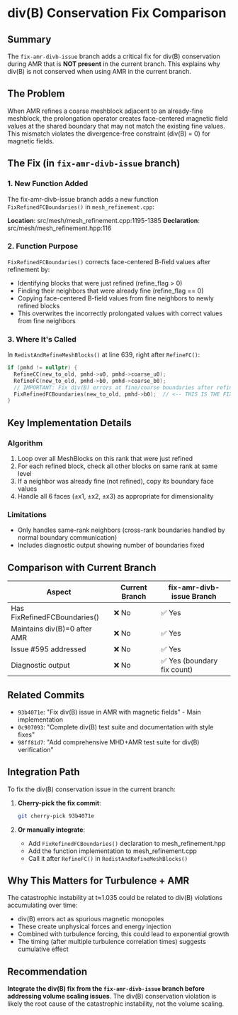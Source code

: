 # div(B) Conservation Fix Comparison

## Summary
The `fix-amr-divb-issue` branch adds a critical fix for div(B) conservation during AMR that is **NOT present** in the current branch. This explains why div(B) is not conserved when using AMR in the current branch.

## The Problem
When AMR refines a coarse meshblock adjacent to an already-fine meshblock, the prolongation operator creates face-centered magnetic field values at the shared boundary that may not match the existing fine values. This mismatch violates the divergence-free constraint (div(B) = 0) for magnetic fields.

## The Fix (in `fix-amr-divb-issue` branch)

### 1. New Function Added
The fix-amr-divb-issue branch adds a new function `FixRefinedFCBoundaries()` in `mesh_refinement.cpp`:

**Location**: src/mesh/mesh_refinement.cpp:1195-1385
**Declaration**: src/mesh/mesh_refinement.hpp:116

### 2. Function Purpose
`FixRefinedFCBoundaries()` corrects face-centered B-field values after refinement by:
- Identifying blocks that were just refined (refine_flag > 0)
- Finding their neighbors that were already fine (refine_flag == 0) 
- Copying face-centered B-field values from fine neighbors to newly refined blocks
- This overwrites the incorrectly prolongated values with correct values from fine neighbors

### 3. Where It's Called
In `RedistAndRefineMeshBlocks()` at line 639, right after `RefineFC()`:
```cpp
if (pmhd != nullptr) {
  RefineCC(new_to_old, pmhd->u0, pmhd->coarse_u0);
  RefineFC(new_to_old, pmhd->b0, pmhd->coarse_b0);
  // IMPORTANT: Fix div(B) errors at fine/coarse boundaries after refinement
  FixRefinedFCBoundaries(new_to_old, pmhd->b0);  // <-- THIS IS THE FIX
}
```

## Key Implementation Details

### Algorithm
1. Loop over all MeshBlocks on this rank that were just refined
2. For each refined block, check all other blocks on same rank at same level
3. If a neighbor was already fine (not refined), copy its boundary face values
4. Handle all 6 faces (±x1, ±x2, ±x3) as appropriate for dimensionality

### Limitations
- Only handles same-rank neighbors (cross-rank boundaries handled by normal boundary communication)
- Includes diagnostic output showing number of boundaries fixed

## Comparison with Current Branch

| Aspect | Current Branch | fix-amr-divb-issue Branch |
|--------|---------------|---------------------------|
| Has FixRefinedFCBoundaries() | ❌ No | ✅ Yes |
| Maintains div(B)=0 after AMR | ❌ No | ✅ Yes |
| Issue #595 addressed | ❌ No | ✅ Yes |
| Diagnostic output | ❌ No | ✅ Yes (boundary fix count) |

## Related Commits
- `93b4071e`: "Fix div(B) issue in AMR with magnetic fields" - Main implementation
- `0c907093`: "Complete div(B) test suite and documentation with style fixes"
- `98ff81d7`: "Add comprehensive MHD+AMR test suite for div(B) verification"

## Integration Path
To fix the div(B) conservation issue in the current branch:

1. **Cherry-pick the fix commit**:
   ```bash
   git cherry-pick 93b4071e
   ```

2. **Or manually integrate**:
   - Add `FixRefinedFCBoundaries()` declaration to mesh_refinement.hpp
   - Add the function implementation to mesh_refinement.cpp
   - Call it after `RefineFC()` in `RedistAndRefineMeshBlocks()`

## Why This Matters for Turbulence + AMR
The catastrophic instability at t≈1.035 could be related to div(B) violations accumulating over time:
- div(B) errors act as spurious magnetic monopoles
- These create unphysical forces and energy injection
- Combined with turbulence forcing, this could lead to exponential growth
- The timing (after multiple turbulence correlation times) suggests cumulative effect

## Recommendation
**Integrate the div(B) fix from the `fix-amr-divb-issue` branch before addressing volume scaling issues**. The div(B) conservation violation is likely the root cause of the catastrophic instability, not the volume scaling.